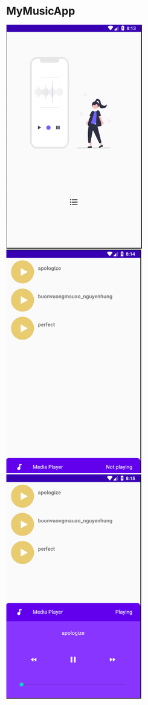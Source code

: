 # MyMusicApp

<img src="https://github.com/hmqiwtCode/MyMusicApp/blob/master/p.PNG" /> <br>
<img src="https://github.com/hmqiwtCode/MyMusicApp/blob/master/p1.PNG" /> <br>
<img src="https://github.com/hmqiwtCode/MyMusicApp/blob/master/p3.PNG" /> <br>
